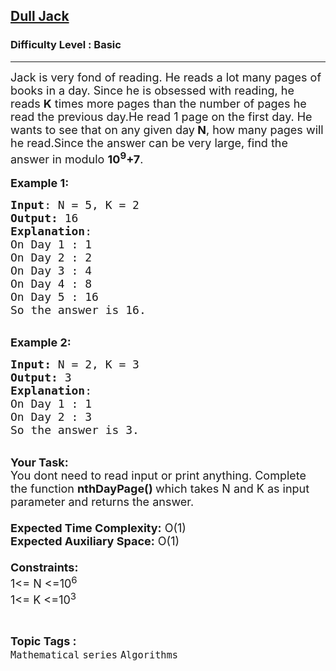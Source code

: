 <h2><a href="https://practice.geeksforgeeks.org/problems/dull-jack1909/1?page=2&category[]=series&sortBy=submissions">Dull Jack</a></h2><h3>Difficulty Level : Basic</h3><hr><div class="problems_problem_content__Xm_eO"><p><span style="font-size:18px">Jack is very fond of reading. He reads a lot many pages of books in a day. Since he is obsessed with reading, he reads <strong>K</strong> times more pages than the number of pages he read the previous day.He read 1 page on the first day. He wants to see that on any given day<strong> N</strong>, how many pages will he read.Since the answer can be very large, find&nbsp;the answer in modulo <strong>10<sup>9</sup>+7</strong>.</span><br>
<br>
<span style="font-size:18px"><strong>Example 1:</strong></span></p>

<pre><span style="font-size:18px"><strong>Input</strong>: N = 5, K = 2 
<strong>Output:</strong>&nbsp;16&nbsp;
<strong>Explanation</strong>: 
On Day 1 : 1
On Day 2 : 2
On Day 3 : 4
On Day 4 : 8
On Day 5 : 16
</span><span style="font-size:18px">So the answer is 16. </span>
</pre>

<p><br>
<span style="font-size:18px"><strong>Example 2:</strong></span></p>

<pre><span style="font-size:18px"><strong>Input: </strong>N = 2, K = 3 
<strong>Output:&nbsp;</strong>3
<strong>Explanation</strong>: 
On Day 1 : 1
On Day 2 : 3</span>
<span style="font-size:18px">So the answer is 3. </span>
</pre>

<p><br>
<span style="font-size:18px"><strong>Your Task:&nbsp;&nbsp;</strong><br>
You dont need to read input or print anything. Complete the function <strong>nthDayPage()&nbsp;</strong>which takes N and K&nbsp;as input parameter and returns the answer.<br>
<br>
<strong>Expected Time Complexity:</strong> O(1)<br>
<strong>Expected Auxiliary Space:</strong> O(1)<br>
<br>
<strong>Constraints:</strong><br>
1&lt;= N&nbsp;&lt;=10<sup>6</sup><br>
1&lt;= K&nbsp;&lt;=10<sup>3</sup></span></p>
</div><br><p><span style=font-size:18px><strong>Topic Tags : </strong><br><code>Mathematical</code>&nbsp;<code>series</code>&nbsp;<code>Algorithms</code>&nbsp;